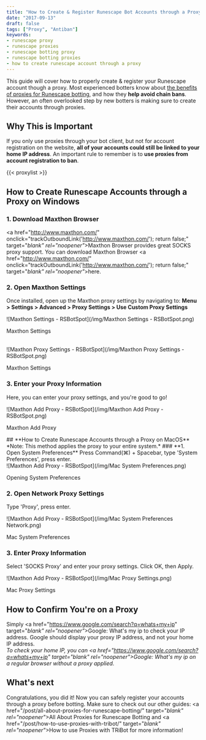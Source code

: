 ```yaml
---
title: "How to Create & Register Runescape Bot Accounts through a Proxy"
date: "2017-09-13"
draft: false
tags: ["Proxy", "Antiban"]
keywords:
- runescape proxy
- runescape proxies
- runescape botting proxy
- runescape botting proxies
- how to create runescape account through a proxy
---
```


This guide will cover how to properly create & register your Runescape account though a proxy. Most experienced botters know about [the benefits of proxies for Runescape botting](/post/all-about-proxies-for-runescape-botting/), and how they **help avoid chain bans**. However, an often overlooked step by new botters is making sure to create their accounts through proxies.
<!--more-->

## **Why This is Important**
If you only use proxies through your bot client, but not for account registration on the website, **all of your accounts could still be linked to your home IP address**. An important rule to remember is to **use proxies from account registration to ban**.

{{< proxylist >}}

## **How to Create Runescape Accounts through a Proxy on Windows**

### **1. Download Maxthon Browser**
<a href="http://www.maxthon.com/" onclick="trackOutboundLink('http://www.maxthon.com/'); return false;" target="_blank" rel="noopener"_>Maxthon Browser</a> provides great SOCKS proxy support. You can download Maxthon Browser <a href="http://www.maxthon.com/" onclick="trackOutboundLink('http://www.maxthon.com/'); return false;" target="_blank" rel="noopener"_>here</a>.

### **2. Open Maxthon Settings**
Once installed, open up the Maxthon proxy settings by navigating to: **Menu > Settings > Advanced > Proxy Settings > Use Custom Proxy Settings**
<div class="caption">
![Maxthon Settings - RSBotSpot](/img/Maxthon Settings - RSBotSpot.png)
<p class="caption-text">Maxthon Settings</p>
</div>
</br>
<div class="caption">
![Maxthon Proxy Settings - RSBotSpot](/img/Maxthon Proxy Settings - RSBotSpot.png)
<p class="caption-text">Maxthon Settings</p>
</div>

### **3. Enter your Proxy Information**
Here, you can enter your proxy settings, and you're good to go!
<div class="caption">
![Maxthon Add Proxy - RSBotSpot](/img/Maxthon Add Proxy - RSBotSpot.png)
<p class="caption-text">Maxthon Add Proxy</p>
</div>
## **How to Create Runescape Accounts through a Proxy on MacOS**
*Note: This method applies the proxy to your entire system.*
### **1. Open System Preferences**
Press Command(⌘) + Spacebar, type 'System Preferences', press enter.
<div class="caption">
![Maxthon Add Proxy - RSBotSpot](/img/Mac System Preferences.png)
<p class="caption-text">Opening System Preferences</p>
</div>

### **2. Open Network Proxy Settings**
Type 'Proxy', press enter.
<div class="caption">
![Maxthon Add Proxy - RSBotSpot](/img/Mac System Preferences Network.png)
<p class="caption-text">Mac System Preferences</p>
</div>

### **3. Enter Proxy Information**
Select 'SOCKS Proxy' and enter your proxy settings.
Click OK, then Apply.
<div class="caption">
![Maxthon Add Proxy - RSBotSpot](/img/Mac Proxy Settings.png)
<p class="caption-text">Mac Proxy Settings</p>
</div>

## **How to Confirm You're on a Proxy**
Simply <a href="https://www.google.com/search?q=whats+my+ip" target="_blank" rel="noopener"_>Google: What's my ip</a> to check your IP address. Google should display your proxy IP address, and not your home IP address.<br>
*To check your home IP, you can <a href="https://www.google.com/search?q=whats+my+ip" target="_blank" rel="noopener"_>Google: What's my ip</a> on a regular browser without a proxy applied.*

## **What's next**
Congratulations, you did it! Now you can safely register your accounts through a proxy before botting. Make sure to check out our other guides: <a href="/post/all-about-proxies-for-runescape-botting/" target="_blank" rel="noopener"_>All About Proxies for Runescape Botting</a> and <a href="/post/how-to-use-proxies-with-tribot/" target="_blank" rel="noopener"_>How to use Proxies with TRiBot</a> for more information!
